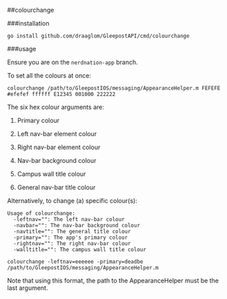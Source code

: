 ##colourchange

###installation

`go install github.com/draaglom/GleepostAPI/cmd/colourchange`

###usage

Ensure you are on the `nerdnation-app` branch.

To set all the colours at once:

`colourchange /path/to/GleepostIOS/messaging/AppearanceHelper.m FEFEFE #efefef ffffff E12345 001000 222222`

The six hex colour arguments are:

1. Primary colour

2. Left nav-bar element colour

3. Right nav-bar element colour

4. Nav-bar background colour

5. Campus wall title colour

6. General nav-bar title colour


Alternatively, to change (a) specific colour(s):

```
Usage of colourchange:
  -leftnav="": The left nav-bar colour
  -navbar="": The nav-bar background colour
  -navtitle="": The general title colour
  -primary="": The app's primary colour
  -rightnav="": The right nav-bar colour
  -walltitle="": The campus wall title colour
```

`colourchange -leftnav=eeeeee -primary=deadbe /path/to/GleepostIOS/messaging/AppearanceHelper.m`

Note that using this format, the path to the AppearanceHelper must be the last argument.
